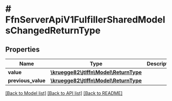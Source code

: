# # FfnServerApiV1FulfillerSharedModelsChangedReturnType

## Properties

Name | Type | Description | Notes
------------ | ------------- | ------------- | -------------
**value** | [**\kruegge82\jtlffn\Model\ReturnType**](ReturnType.md) |  | [optional]
**previous_value** | [**\kruegge82\jtlffn\Model\ReturnType**](ReturnType.md) |  | [optional]

[[Back to Model list]](../../README.md#models) [[Back to API list]](../../README.md#endpoints) [[Back to README]](../../README.md)
